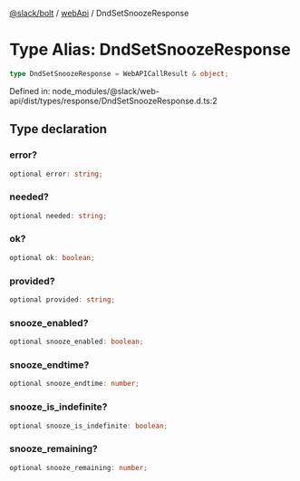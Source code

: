[@slack/bolt](../../../../index.md) / [webApi](../index.md) / DndSetSnoozeResponse

# Type Alias: DndSetSnoozeResponse

```ts
type DndSetSnoozeResponse = WebAPICallResult & object;
```

Defined in: node\_modules/@slack/web-api/dist/types/response/DndSetSnoozeResponse.d.ts:2

## Type declaration

### error?

```ts
optional error: string;
```

### needed?

```ts
optional needed: string;
```

### ok?

```ts
optional ok: boolean;
```

### provided?

```ts
optional provided: string;
```

### snooze\_enabled?

```ts
optional snooze_enabled: boolean;
```

### snooze\_endtime?

```ts
optional snooze_endtime: number;
```

### snooze\_is\_indefinite?

```ts
optional snooze_is_indefinite: boolean;
```

### snooze\_remaining?

```ts
optional snooze_remaining: number;
```
